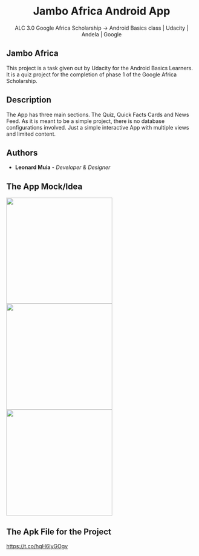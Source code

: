 <h1 align="center">Jambo Africa Android App </h1>
 
<p align="center">ALC 3.0 Google Africa Scholarship -> Android Basics class | Udacity | Andela | Google</p>

## Jambo Africa

This project is a task given out by Udacity for the Android Basics Learners. It is a quiz project for the completion of phase 1 of the Google Africa Scholarship.

## Description
The App has three main sections. The Quiz, Quick Facts Cards and News Feed. As it is meant to be a simple project, there is no database configurations involved. Just  a simple interactive App with multiple views and limited content.

## Authors
* **Leonard Muia** - *Developer & Designer* 

## The App Mock/Idea

<img src="https://user-images.githubusercontent.com/18761569/45032346-3aadb880-b017-11e8-90c4-dab58f206fcb.jpg" width="280"/> <img src="https://user-images.githubusercontent.com/18761569/45032357-3bdee580-b017-11e8-810b-17bdb6ffd534.jpg" width="280"/> <img src="https://user-images.githubusercontent.com/18761569/45032361-3d101280-b017-11e8-9a89-ba61759c7795.jpg" width="280"/> 


## The Apk File for the Project

https://t.co/hqH6lyGOgv
